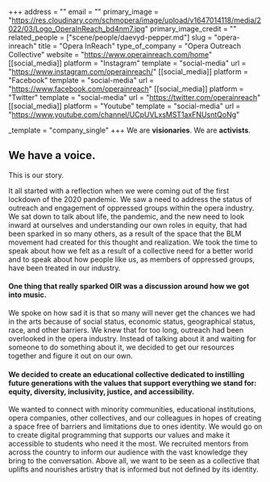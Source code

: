 +++
address = ""
email = ""
primary_image = "https://res.cloudinary.com/schmopera/image/upload/v1647014118/media/2022/03/Logo_OperaInReach_bd4nm7.jpg"
primary_image_credit = ""
related_people = ["scene/people/daevyd-pepper.md"]
slug = "opera-inreach"
title = "Opera InReach"
type_of_company = "Opera Outreach Collective"
website = "https://www.operainreach.com/home"
[[social_media]]
platform = "Instagram"
template = "social-media"
url = "https://www.instagram.com/operainreach/"
[[social_media]]
platform = "Facebook"
template = "social-media"
url = "https://www.facebook.com/operainreach"
[[social_media]]
platform = "Twitter"
template = "social-media"
url = "https://twitter.com/operainreach"
[[social_media]]
platform = "Youtube"
template = "social-media"
url = "https://www.youtube.com/channel/UCpUVLxsMST1axFNUsntQoNg"

_template = "company_single"
+++
We are **visionaries**. We are **activists**.

## We have a **voice**.

This is our story.

It all started with a reflection when we were coming out of the first lockdown of the 2020 pandemic. We saw a need to address the status of outreach and engagement of oppressed groups within the opera industry. We sat down to talk about life, the pandemic, and the new need to look inward at ourselves and understanding our own roles in equity, that had been sparked in so many others, as a result of the space that the BLM movement had created for this thought and realization. We took the time to speak about how we felt as a result of a collective need for a better world and to speak about how people like us, as members of oppressed groups, have been treated in our industry.

#### One thing that really sparked OIR was a discussion around how we got into music.

We spoke on how sad it is that so many will never get the chances we had in the arts because of social status, economic status, geographical status, race, and other barriers. We knew that for too long, outreach had been overlooked in the opera industry. Instead of talking about it and waiting for someone to do something about it, we decided to get our resources together and figure it out on our own.

#### We decided to create an educational collective dedicated to instilling future generations with the values that support everything we stand for: equity, diversity, inclusivity, justice, and accessibility.

We wanted to connect with minority communities, educational institutions, opera companies, other collectives, and our colleagues in hopes of creating a space free of barriers and limitations due to ones identity. We would go on to create digital programming that supports our values and make it accessible to students who need it the most. We recruited mentors from across the country to inform our audience with the vast knowledge they bring to the conversation. Above all, we want to be seen as a collective that uplifts and nourishes artistry that is informed but not defined by its identity.